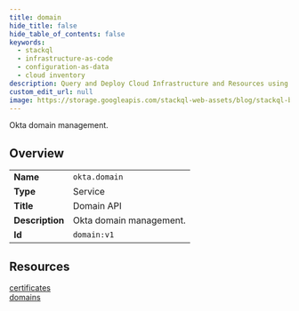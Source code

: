 ```yaml
---
title: domain
hide_title: false
hide_table_of_contents: false
keywords:
  - stackql
  - infrastructure-as-code
  - configuration-as-data
  - cloud inventory
description: Query and Deploy Cloud Infrastructure and Resources using SQL
custom_edit_url: null
image: https://storage.googleapis.com/stackql-web-assets/blog/stackql-blog-post-featured-image.png
---
```

Okta domain management.  
    

## Overview
<table><tbody>
<tr><td><b>Name</b></td><td><code>okta.domain</code></td></tr>
<tr><td><b>Type</b></td><td>Service</td></tr>
<tr><td><b>Title</b></td><td>Domain API</td></tr>
<tr><td><b>Description</b></td><td>Okta domain management.</td></tr>
<tr><td><b>Id</b></td><td><code>domain:v1</code></td></tr>
</tbody></table>

## Resources
<div class="row">
<div class="providerDocColumn">
<a href="/providers/okta/domain/certificates/">certificates</a><br />
</div>
<div class="providerDocColumn">
<a href="/providers/okta/domain/domains/">domains</a><br />
</div>
</div>
